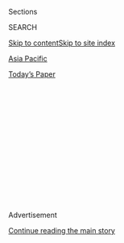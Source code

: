 <div id="app">

<div>

<div>

<div>

<div class="NYTAppHideMasthead css-1q2w90k e1suatyy0">

<div class="section css-ui9rw0 e1suatyy2">

<div class="css-eph4ug er09x8g0">

<div class="css-6n7j50">

</div>

<span class="css-1dv1kvn">Sections</span>

<div class="css-10488qs">

<span class="css-1dv1kvn">SEARCH</span>

</div>

[Skip to content](#site-content)[Skip to site index](#site-index)

</div>

<div id="masthead-section-label" class="css-1wr3we4 eaxe0e00">

[Asia
Pacific](https://www.nytimes.com/section/world/asia)

</div>

<div class="css-10698na e1huz5gh0">

</div>

</div>

<div id="masthead-bar-one" class="section hasLinks css-15hmgas e1csuq9d3">

<div class="css-uqyvli e1csuq9d0">

</div>

<div class="css-1uqjmks e1csuq9d1">

</div>

<div class="css-9e9ivx">

[](https://myaccount.nytimes.com/auth/login?response_type=cookie&client_id=vi)

</div>

<div class="css-1bvtpon e1csuq9d2">

[Today’s
Paper](https://www.nytimes.com/section/todayspaper)

</div>

</div>

</div>

</div>

<div data-aria-hidden="false">

<div id="site-content" data-role="main">

<div>

<div class="css-1aor85t" style="opacity:0.000000001;z-index:-1;visibility:hidden">

<div class="css-1hqnpie">

<div class="css-epjblv">

<span class="css-17xtcya">[Asia
Pacific](/section/world/asia)</span><span class="css-x15j1o">|</span><span class="css-fwqvlz">China’s
Legislature Blesses Xi’s Indefinite Rule. It Was 2,958 to
2.</span>

</div>

<div class="css-k008qs">

<div class="css-1iwv8en">

<span class="css-18z7m18"></span>

<div>

</div>

</div>

<span class="css-1n6z4y">https://nyti.ms/2twEISJ</span>

<div class="css-1705lsu">

<div class="css-4xjgmj">

<div class="css-4skfbu" data-role="toolbar" data-aria-label="Social Media Share buttons, Save button, and Comments Panel with current comment count" data-testid="share-tools">

  - 
  - 
  - 
  - 
    
    <div class="css-6n7j50">
    
    </div>

  - 

</div>

</div>

</div>

</div>

</div>

</div>

<div id="NYT_TOP_BANNER_REGION" class="css-13pd83m">

</div>

<div id="top-wrapper" class="css-1sy8kpn">

<div id="top-slug" class="css-l9onyx">

Advertisement

</div>

[Continue reading the main
story](#after-top)

<div class="ad top-wrapper" style="text-align:center;height:100%;display:block;min-height:250px">

<div id="top" class="place-ad" data-position="top" data-size-key="top">

</div>

</div>

<div id="after-top">

</div>

</div>

<div id="sponsor-wrapper" class="css-1hyfx7x">

<div id="sponsor-slug" class="css-19vbshk">

Supported by

</div>

[Continue reading the main
story](#after-sponsor)

<div id="sponsor" class="ad sponsor-wrapper" style="text-align:center;height:100%;display:block">

</div>

<div id="after-sponsor">

</div>

</div>

<div class="css-1vkm6nb ehdk2mb0">

# China’s Legislature Blesses Xi’s Indefinite Rule. It Was 2,958 to 2.

</div>

<div class="css-79elbk" data-testid="photoviewer-wrapper">

<div class="css-z3e15g" data-testid="photoviewer-wrapper-hidden">

</div>

<div class="css-1a48zt4 ehw59r15" data-testid="photoviewer-children">

![<span class="css-16f3y1r e13ogyst0" data-aria-hidden="true">President
Xi Jinping of China casting his vote on Sunday at the annual meeting of
the National People’s Congress in
Beijing.</span><span class="css-cnj6d5 e1z0qqy90" itemprop="copyrightHolder"><span class="css-1ly73wi e1tej78p0">Credit...</span><span><span>Kevin
Frayer/Getty
Images</span></span></span>](https://static01.nyt.com/images/2018/03/12/world/12China-congress-sub/merlin_135332079_443c8495-ab66-44f6-a569-faacebb8928d-articleLarge.jpg?quality=75&auto=webp&disable=upscale)

</div>

</div>

<div class="css-xt80pu e12qa4dv0">

<div class="css-18e8msd">

<div class="css-vp77d3 epjyd6m0">

<div class="css-1baulvz">

By [<span class="css-1baulvz" itemprop="name">Chris
Buckley</span>](https://www.nytimes.com/by/chris-buckley) and
[<span class="css-1baulvz last-byline" itemprop="name">Steven Lee
Myers</span>](https://www.nytimes.com/by/steven-lee-myers)

</div>

</div>

  - March 11,
    2018

  - 
    
    <div class="css-4xjgmj">
    
    <div class="css-d8bdto" data-role="toolbar" data-aria-label="Social Media Share buttons, Save button, and Comments Panel with current comment count" data-testid="share-tools">
    
      - 
      - 
      - 
      - 
        
        <div class="css-6n7j50">
        
        </div>
    
      - 
    
    </div>
    
    </div>

</div>

<div class="css-tk9fsr">

[阅读简体中文版](https://cn.nytimes.com/china/20180311/china-xi-constitution-term-limits/ "Read in Simplified Chinese")[閱讀繁體中文版](https://cn.nytimes.com/china/20180311/china-xi-constitution-term-limits/zh-hant/ "Read in Traditional Chinese")

</div>

</div>

<div class="section meteredContent css-1r7ky0e" name="articleBody" itemprop="articleBody">

<div class="css-1fanzo5 StoryBodyCompanionColumn">

<div class="css-53u6y8">

BEIJING — President [Xi
Jinping](https://www.nytimes.com/topic/person/xi-jinping) set China on
course to follow his hard-line authoritarian rule far into the future on
Sunday, when the national legislature lifted the presidential term limit
and gave constitutional backing to expanding the reach of the Communist
Party.

Under the red-starred dome of the Great Hall of the People in Beijing,
nearly 3,000 delegates of the National People’s Congress, the
party-controlled legislature, voted almost unanimously to approve an
amendment to the Constitution to abolish the term limit on the
presidency, opening the way for Mr. Xi to rule indefinitely.

The amendment was among a set of 21 constitutional changes approved by
the congress, which included passages added to the Constitution to
salute Mr. Xi and his drive to entrench party supremacy.

Mr. Xi is using his formidable power to dismantle parts of the political
order set in place in the 1980s and 1990s by Deng Xiaoping, who led
China on a path of economic opening and liberalization. This includes
the system of collective leadership and regular, orderly transitions of
power that became the norm after Deng died in 1997.

</div>

</div>

<div class="css-1fanzo5 StoryBodyCompanionColumn">

<div class="css-53u6y8">

Mr. Xi “has shown the world that he can scrap decades of institutional
building with hardly any public dissent from the elite,” [Victor
Shih](https://gps.ucsd.edu/faculty-directory/victor-shih.html), a
professor at the University of California, San Diego, who studies elite
Chinese politics, said by email after the vote.

Ever since the party said two weeks ago that it wanted to [remove
the 35-year-old line in the
Constitution](https://www.nytimes.com/2018/02/25/world/asia/china-xi-jinping.html)
limiting the president to two consecutive terms, there was never any
real doubt that the congress would approve the move. But the lopsided
outcome — 2,958 votes in favor, two against, three abstentions and one
invalid vote — underlined how much Mr. Xi dominates politics and feels
emboldened to demand drastic changes.

The delegates applauded briefly when an official declared the vote was
over, and clapped again for 20 seconds when the outcome was announced.

“No disagreements, no different points of view,” Ma Shunnan, a delegate
representing the Chinese navy said in a brief interview shortly before
the vote. “Every delegate is on the same page.”

Next weekend, the congress is expected to continue that show of lock
step support for Mr. Xi by voting him into a second five-year term as
president, along with electing a new lineup of government officials.

</div>

</div>

<div class="css-1fanzo5 StoryBodyCompanionColumn">

<div class="css-53u6y8">

Sunday’s constitutional amendments marked a victory not just for Mr.
Xi’s own ambitions, but also for his quest to entrench the Communist
Party at the heart of politics, society and the economy as China ascends
globally.

Mr. Xi, 64, has in effect created a new legal basis for ruling for
another decade or longer as president, along with holding his other
posts as Communist Party chief and military chairman. Without the
[amendments](http://www.npc.gov.cn/npc/dbdhhy/13_1/2018-03/06/content_2042508.htm),
he would have been forced to step down as president in 2023, weakening
his control.

“Under Xi Jinping, China is making a U-turn,” [Susan
Shirk](https://gps.ucsd.edu/faculty-directory/susan-shirk.html), the
head of the 21st Century China Center at the University of California,
San Diego, wrote in a [recent assessment of Mr.
Xi](https://www.journalofdemocracy.org/sites/default/files/media/29.2%E2%80%94Shirk%E2%80%94AdvanceVersion.pdf).
“Personalistic rule is back.”

The amendments also reflected his goal of expanding party influence
across China’s increasingly complex and wealthy society.

One elevated “[Xi Jinping
Thought](https://www.nytimes.com/2018/02/26/world/asia/xi-jinping-thought-explained-a-new-ideology-for-a-new-era.html),”
the catchall term for his ideology, into the
[preamble](http://www.hkhrm.org.hk/english/law/const01.html) of the
Constitution, honoring him alongside leaders like China’s founding
father, Mao Zedong. Another authorized a [new investigative
agency](https://www.nytimes.com/2017/11/29/world/asia/china-xi-jinping-anticorruption.html)
to step up the anticorruption drive that Mr. Xi has used to consolidate
his control over the party.

“There’s an argument to be made that these are the most fundamental
political changes to the Chinese Constitution since it was implemented
in 1982,” said [Ryan
Mitchell](https://www.law.cuhk.edu.hk/en/people/info.php?id=237), an
assistant professor of law at the Chinese University of Hong Kong.

As delegates streamed from the hall after the vote, several said they
hoped Mr. Xi would serve for a third or fourth term. One delegate, Tan
Zeyong of the southern Chinese province of Hunan, said Mr. Xi should
serve until he was age 78, which would keep him in power until 2031.

</div>

</div>

<div class="css-1fanzo5 StoryBodyCompanionColumn">

<div class="css-53u6y8">

“This goes a step further to establish Chairman Xi’s leadership and the
Party’s leadership in the country,” said another delegate, Wei Xuefeng
from Sichuan Province in southwestern China.

Supporters say ending the term limit will allow Mr. Xi to avoid becoming
a lame duck in his second term, and give him added authority to pursue
other parts of his agenda: overhauling the military, stamping out graft,
reducing extreme poverty and fixing an economy grown dependent on debt
and heavy industry.

Shen Chunyao, a legislative official with the congress, told reporters
after the vote that it made sense to remove the term limits so that Mr.
Xi can continue to steer China as president as well as party chief and
military commission chairman. There are no term limits on those latter
two posts.

But the decision could prompt a backlash among moderate members of the
party elite, who see a dangerous hubris in Mr. Xi’s actions, some
experts on Chinese politics have said.

“This is going to cause some serious consternation within certain
circles that are not marginal,” said [Patricia
Thornton](https://www.merton.ox.ac.uk/people/professor-patricia-thornton),
a professor at the University of Oxford who studies Chinese politics.
“It’s been clear for some time that Xi doesn’t share power well at
all, but it’s also clear to me that he genuinely fears resistance and
opposition from within the party.”

Some Chinese people worry that the abrupt change augurs a return to the
strife over succession that troubled the eras of Mao and Deng.

“Abolishing the term limit on the leader of state does not make a leader
but a usurper,” Wang Yi, a former law lecturer who now works as a
[church pastor in
Sichuan](https://www.theatlantic.com/international/archive/2017/04/china-unregistered-churches-driving-religious-revolution/521544/),
said via a phone message. “Writing a living person’s name into the
Constitution is not amending the Constitution but destroying it.”

</div>

</div>

<div class="css-1fanzo5 StoryBodyCompanionColumn">

<div class="css-53u6y8">

This was not the direction that many imagined Mr. Xi would take when he
stood at the [congress
in 2013](http://www.nytimes.com/2012/11/15/world/asia/communists-conclude-party-congress-in-china.html)
to accept his first term as president, soon after he became Communist
Party general secretary.

In his first months as leader, Mr. Xi [vowed
fidelity](http://usa.chinadaily.com.cn/china/2012-12/05/content_15985894.htm)
to China’s 1982 Constitution, which brought in the two-term limit on the
president, and [paid homage to
Deng](http://www.nytimes.com/2012/12/10/world/asia/chinese-leaders-visit-to-shenzhen-hints-at-reform.html),
the patriarch who had vowed to end lifelong rule so an autocrat like Mao
could not re-emerge. Such gestures led some to think that Mr. Xi be
would be a relatively mild leader.

Instead, Mr. Xi has proved to be
a[strongman](https://www.nytimes.com/2018/02/26/world/asia/china-xi-jinping-authoritarianism.html)who
now appears intent on at least partially undoing Deng’s political
legacy.

“Term limits, avoidance of a cult of personality, and the end of routine
political purges — all of these were part of China’s reform-era leaders’
efforts to steer the nation out of the chaos and instability of the
Maoist era,” said [Carl
Minzner](https://www.fordham.edu/info/23165/carl_minzner), a professor
of law at Fordham University in New York and author of a [new
book](https://global.oup.com/academic/product/end-of-an-era-9780190672089?cc=us&lang=en&)
on Mr. Xi’s authoritarianism. “As these start to fall like dominoes, the
operative question is: What could go next?”

Removing the term limit follows a series of political victories for Mr.
Xi, including being [crowned “core
leader](https://www.nytimes.com/2016/10/28/world/asia/xi-jinping-china.html?_r=0)”
of the party in 2016. But none of these steps ignited as much
astonishment, and disquiet, as Mr. Xi’s decision to end term limits on
the presidency. Even most experts who thought Mr. Xi might take that
step assumed he would build up to it over several more years.

For now, opposition in China to the constitutional changes has mostly
been smothered. Censorship erases much online discussion, and [critics
have been
detained](https://www.nytimes.com/2018/03/08/world/asia/china-xi-jinping-term-limits-dissent.html).
Many liberal intellectuals and former officials are privately alarmed,
but most also seem pessimistic about the potential to rein in Mr. Xi
unless a crisis breaks his authority.

Sunday’s vote showed Mr. Xi’s control of the National People’s Congress,
which in theory is separate from the Communist Party. The handful of
dissenting votes this time was lower than the 45 votes of no and
abstentions lodged against less important constitutional amendments in
1999, and the 27 no votes and abstentions in 2004.

</div>

</div>

<div class="css-1fanzo5 StoryBodyCompanionColumn">

<div class="css-53u6y8">

Delegates are coached and cajoled by party organizers in meetings that
take place away from the television cameras, said [Rory
Truex](http://wws.princeton.edu/faculty-research/faculty/rtruex), an
assistant professor at Princeton University who studies the National
People’s Congress.

“The atmosphere was very solemn and dignified,” one delegate, Cai
Peihui, said of the discussions about the amendments before the vote.
“The democratic process is flawless.”

</div>

</div>

</div>

<div>

</div>

<div>

</div>

<div>

</div>

<div>

<div id="bottom-wrapper" class="css-1ede5it">

<div id="bottom-slug" class="css-l9onyx">

Advertisement

</div>

[Continue reading the main
story](#after-bottom)

<div id="bottom" class="ad bottom-wrapper" style="text-align:center;height:100%;display:block;min-height:90px">

</div>

<div id="after-bottom">

</div>

</div>

</div>

</div>

</div>

## Site Index

<div>

</div>

## Site Information Navigation

  - [© <span>2020</span> <span>The New York Times
    Company</span>](https://help.nytimes.com/hc/en-us/articles/115014792127-Copyright-notice)

<!-- end list -->

  - [NYTCo](https://www.nytco.com/)
  - [Contact
    Us](https://help.nytimes.com/hc/en-us/articles/115015385887-Contact-Us)
  - [Work with us](https://www.nytco.com/careers/)
  - [Advertise](https://nytmediakit.com/)
  - [T Brand Studio](http://www.tbrandstudio.com/)
  - [Your Ad
    Choices](https://www.nytimes.com/privacy/cookie-policy#how-do-i-manage-trackers)
  - [Privacy](https://www.nytimes.com/privacy)
  - [Terms of
    Service](https://help.nytimes.com/hc/en-us/articles/115014893428-Terms-of-service)
  - [Terms of
    Sale](https://help.nytimes.com/hc/en-us/articles/115014893968-Terms-of-sale)
  - [Site
    Map](https://spiderbites.nytimes.com)
  - [Help](https://help.nytimes.com/hc/en-us)
  - [Subscriptions](https://www.nytimes.com/subscription?campaignId=37WXW)

</div>

</div>

</div>

</div>
